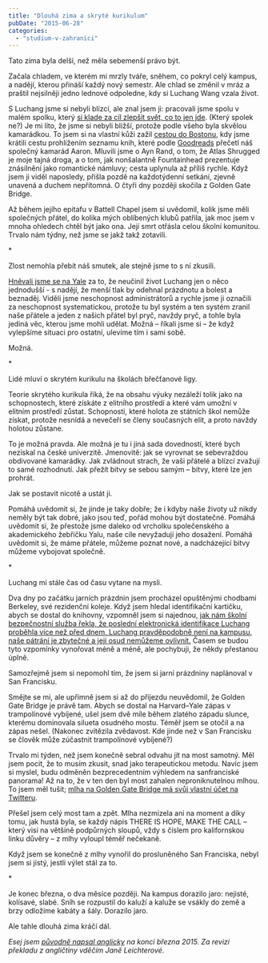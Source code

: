 ```yaml
---
title: "Dlouhá zima a skryté kurikulum"
pubDate: "2015-06-28"
categories: 
  - "studium-v-zahranici"
---
```


Tato zima byla delší, než měla sebemenší právo být.

Začala chladem, ve kterém mi mrzly tváře, sněhem, co pokryl celý kampus, a nadějí, kterou přináší každý nový semestr. Ale chlad se změnil v mráz a praštil nejsilněji jedno lednové odpoledne, kdy si Luchang Wang vzala život.

S Luchang jsme si nebyli blízcí, ale znal jsem ji: pracovali jsme spolu v malém spolku, který [si klade za cíl zlepšit svět, co to jen jde](http://yaleea.com). (Který spolek ne?) Je mi líto, že jsme si nebyli bližší, protože podle všeho byla skvělou kamarádkou. To jsem si na vlastní kůži zažil [cestou do Bostonu](http://www.kellnerfoundation.cz/univerzity/nasi-stipendiste/simon-podhajsky/detail/fotbal-efektivni-altruismus-a-spousta-psani), kdy jsme krátili cestu prohlížením seznamu knih, které podle [Goodreads](http://goodreads.com) přečetl náš společný kamarád Aaron. Mluvili jsme o Ayn Rand, o tom, že Atlas Shrugged je moje tajná droga, a o tom, jak nonšalantně Fountainhead prezentuje znásilnění jako romantické námluvy; cesta uplynula až příliš rychle. Když jsem ji viděl naposledy, přišla pozdě na každotýdenní setkání, zjevně unavená a duchem nepřítomná. O čtyři dny později skočila z Golden Gate Bridge.

Až během jejího epitafu v Battell Chapel jsem si uvědomil, kolik jsme měli společných přátel, do kolika mých oblíbených klubů patřila, jak moc jsem v mnoha ohledech chtěl být jako ona. Její smrt otřásla celou školní komunitou. Trvalo nám týdny, než jsme se jakž takž zotavili.

\*

Zlost nemohla přebít náš smutek, ale stejně jsme to s ní zkusili.

[Hněvali jsme se na Yale](http://yaledailynews.com/blog/2015/02/26/in-heated-mental-health-town-hall-students-demand-answers/) za to, že neučinil život Luchang jen o něco jednodušší - s nadějí, že menší tlak by odehnal prázdnotu a bolest a beznaděj. Viděli jsme neschopnost administrátorů a rychle jsme ji označili za neschopnost systematickou, protože tu byl systém a ten systém zranil naše přátele a jeden z našich přátel byl pryč, navždy pryč, a tohle byla jediná věc, kterou jsme mohli udělat. Možná – říkali jsme si – že když vylepšíme situaci pro ostatní, ulevíme tím i sami sobě.

Možná.

\*

Lidé mluví o skrytém kurikulu na školách břečťanové ligy.

Teorie skrytého kurikula říká, že na obsahu výuky nezáleží tolik jako na schopnostech, které získáte z elitního prostředí a které vám umožní v elitním prostředí zůstat. Schopnosti, které holota ze státních škol nemůže získat, protože nesnídá a nevečeří se členy současných elit, a proto navždy holotou zůstane.

To je možná pravda. Ale možná je tu i jiná sada dovedností, které bych nezískal na české univerzitě. Jmenovitě: jak se vyrovnat se sebevraždou obdivované kamarádky. Jak zvládnout strach, že vaši přátelé a blízcí zvažují to samé rozhodnutí. Jak přežít bitvy se sebou samým – bitvy, které lze jen prohrát.

Jak se postavit nicotě a ustát ji.

Pomáhá uvědomit si, že jinde je taky dobře; že i kdyby naše životy už nikdy neměly být tak dobré, jako jsou teď, pořád mohou být dostatečné. Pomáhá uvědomit si, že přestože jsme daleko od vrcholku společenského a akademického žebříčku Yalu, naše cíle nevyžadují jeho dosažení. Pomáhá uvědomit si, že máme přátele, můžeme poznat nové, a nadcházející bitvy můžeme vybojovat společně.

\*

Luchang mi stále čas od času vytane na mysli.

Dva dny po začátku jarních prázdnin jsem procházel opuštěnými chodbami Berkeley, své rezidenční koleje. Když jsem hledal identifikační kartičku, abych se dostal do knihovny, vzpomněl jsem si najednou, [jak nám školní bezpečnostní služba řekla, že poslední elektronická identifikace Luchang proběhla více než před dnem, Luchang pravděpodobně není na kampusu, naše pátrání je zbytečné a její osud nemůžeme ovlivnit.](http://yaledailynews.com/blog/2015/01/28/after-frantic-search-community-mourns-sophomores-death/) Časem se budou tyto vzpomínky vynořovat méně a méně, ale pochybuji, že někdy přestanou úplně.

Samozřejmě jsem si nepomohl tím, že jsem si jarní prázdniny naplánoval v San Francisku.

Smějte se mi, ale upřímně jsem si až do příjezdu neuvědomil, že Golden Gate Bridge je právě tam. Abych se dostal na Harvard–Yale zápas v trampolínové vybíjené, ušel jsem dvě míle během zlatého západu slunce, kterému dominovala silueta osudného mostu. Téměř jsem se otočil a na zápas nešel. (Nakonec zvítězila zvědavost. Kde jinde než v San Francisku se člověk může zúčastnit trampolínové vybíjené?)

Trvalo mi týden, než jsem konečně sebral odvahu jít na most samotný. Měl jsem pocit, že to musím zkusit, snad jako terapeutickou metodu. Navíc jsem si myslel, budu odměněn bezprecedentním výhledem na sanfranciské panorama! Až na to, že v ten den byl most zahalen neproniknutelnou mlhou. To jsem měl tušit; [mlha na Golden Gate Bridge má svůj vlastní účet na Twitteru](https://twitter.com/KarlTheFog).

Přešel jsem celý most tam a zpět. Mlha nezmizela ani na moment a díky tomu, jak hustá byla, se každý nápis THERE IS HOPE, MAKE THE CALL – který visí na většině podpůrných sloupů, vždy s číslem pro kalifornskou linku důvěry – z mlhy vyloupl téměř nečekaně.

Když jsem se konečně z mlhy vynořil do prosluněného San Franciska, nebyl jsem si jistý, jestli výlet stál za to.

\*

Je konec března, o dva měsíce později. Na kampus dorazilo jaro: nejisté, kolísavé, slabé. Sníh se rozpustil do kaluží a kaluže se vsákly do země a brzy odložíme kabáty a šály. Dorazilo jaro.

Ale tahle dlouhá zima kráčí dál.

_Esej jsem [původně napsal anglicky](http://simon.podhajsky.net/blog/2015/the-hidden-curriculum/) na konci března 2015. Za revizi překladu z angličtiny vděčím Janě Leichterové._
